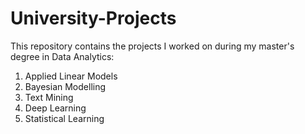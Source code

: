 # University-Projects
This repository contains the projects I worked on during my master's degree in Data Analytics:

1. Applied Linear Models
2. Bayesian Modelling
3. Text Mining
4. Deep Learning
5. Statistical Learning

